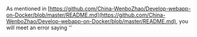 As mentioned in [https://github.com/China-WenboZhao/Develop-webapp-on-Docker/blob/master/README.md](https://github.com/China-WenboZhao/Develop-webapp-on-Docker/blob/master/README.md), you will meet an error saying ''
